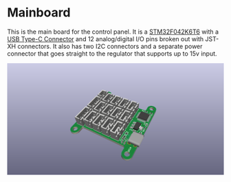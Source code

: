 # Mainboard

This is the main board for the control panel. It is a [STM32F042K6T6](https://lcsc.com/product-detail/ST-Microelectronics_STMicroelectronics_STM32F042K6T6_STM32F042K6T6_C69216.html) with a [USB Type-C Connector](https://lcsc.com/product-detail/USB-Type-C_TYPE-C-31-M-12-Female-16P-SMD_C165948.html) and 12 analog/digital I/O pins broken out with JST-XH connectors. It also has two I2C connectors and a separate power connector that goes straight to the regulator that supports up to 15v input.

![Render](images/mainboard.png)
